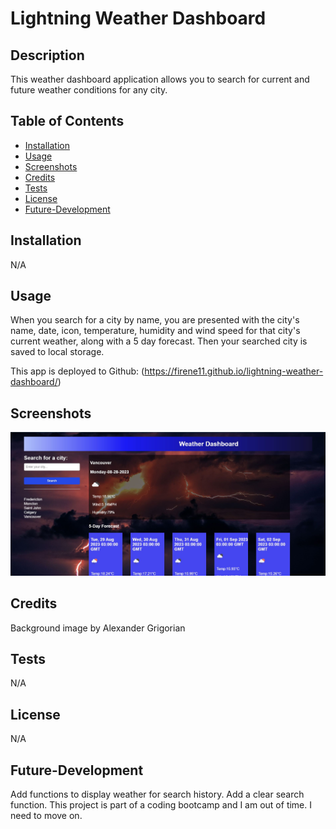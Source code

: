 # Lightning Weather Dashboard

## Description

This weather dashboard application allows you to search for current and future weather conditions for any city.

## Table of Contents

- [Installation](#installation)
- [Usage](#usage)
- [Screenshots](#Screenshots)
- [Credits](#credits)
- [Tests](#tests)
- [License](#license)
- [Future-Development](#Future-Development)

## Installation

N/A

## Usage

When you search for a city by name, you are presented with the city's name, date, icon, temperature, humidity and wind speed for that city's current weather, along with a 5 day forecast. Then your searched city is saved to local storage.

This app is deployed to Github:
(https://firene11.github.io/lightning-weather-dashboard/)

## Screenshots

![Application](Screenshots/ss1.jpg)

## Credits

Background image by Alexander Grigorian

## Tests

N/A

## License

N/A

## Future-Development

Add functions to display weather for search history. Add a clear search function. This project is part of a coding bootcamp and I am out of time. I need to move on.
